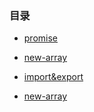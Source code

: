 ### 目录

* [promise](promise.html)

* [new-array](new-array.html)

* [import&export](import&export.html)

* [new-array](new-array.html)

